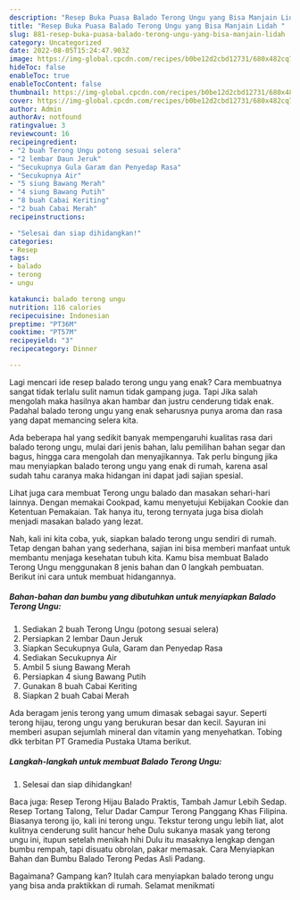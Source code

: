 ```yaml
---
description: "Resep Buka Puasa Balado Terong Ungu yang Bisa Manjain Lidah "
title: "Resep Buka Puasa Balado Terong Ungu yang Bisa Manjain Lidah "
slug: 881-resep-buka-puasa-balado-terong-ungu-yang-bisa-manjain-lidah
category: Uncategorized
date: 2022-08-05T15:24:47.903Z
image: https://img-global.cpcdn.com/recipes/b0be12d2cbd12731/680x482cq70/balado-terong-ungu-foto-resep-utama.jpg
hideToc: false
enableToc: true
enableTocContent: false
thumbnail: https://img-global.cpcdn.com/recipes/b0be12d2cbd12731/680x482cq70/balado-terong-ungu-foto-resep-utama.jpg
cover: https://img-global.cpcdn.com/recipes/b0be12d2cbd12731/680x482cq70/balado-terong-ungu-foto-resep-utama.jpg
author: Admin
authorAv: notfound
ratingvalue: 3
reviewcount: 16
recipeingredient:
- "2 buah Terong Ungu potong sesuai selera"
- "2 lembar Daun Jeruk"
- "Secukupnya Gula Garam dan Penyedap Rasa"
- "Secukupnya Air"
- "5 siung Bawang Merah"
- "4 siung Bawang Putih"
- "8 buah Cabai Keriting"
- "2 buah Cabai Merah"
recipeinstructions:

- "Selesai dan siap dihidangkan!"
categories:
- Resep
tags:
- balado
- terong
- ungu

katakunci: balado terong ungu 
nutrition: 116 calories
recipecuisine: Indonesian
preptime: "PT36M"
cooktime: "PT57M"
recipeyield: "3"
recipecategory: Dinner

---
```



Lagi mencari ide resep balado terong ungu yang enak? Cara membuatnya sangat tidak terlalu sulit namun tidak gampang juga. Tapi Jika salah mengolah maka hasilnya akan hambar dan justru cenderung tidak enak. Padahal balado terong ungu yang enak seharusnya punya aroma dan rasa yang dapat memancing selera kita.


Ada beberapa hal yang sedikit banyak mempengaruhi kualitas rasa dari balado terong ungu, mulai dari jenis bahan, lalu pemilihan bahan segar dan bagus, hingga cara mengolah dan menyajikannya. Tak perlu bingung jika mau menyiapkan balado terong ungu yang enak di rumah, karena asal sudah tahu caranya maka hidangan ini dapat jadi sajian spesial.

Lihat juga cara membuat Terong ungu balado dan masakan sehari-hari lainnya. Dengan memakai Cookpad, kamu menyetujui Kebijakan Cookie dan Ketentuan Pemakaian. Tak hanya itu, terong ternyata juga bisa diolah menjadi masakan balado yang lezat.


Nah, kali ini kita coba, yuk, siapkan balado terong ungu sendiri di rumah. Tetap dengan bahan yang sederhana, sajian ini bisa memberi manfaat untuk membantu menjaga kesehatan tubuh kita. Kamu bisa membuat Balado Terong Ungu menggunakan 8 jenis bahan dan 0 langkah pembuatan. Berikut ini cara untuk membuat hidangannya.

<!--inarticleads1-->

##### Bahan-bahan dan bumbu yang dibutuhkan untuk menyiapkan Balado Terong Ungu:

1. Sediakan 2 buah Terong Ungu (potong sesuai selera)
1. Persiapkan 2 lembar Daun Jeruk
1. Siapkan Secukupnya Gula, Garam dan Penyedap Rasa
1. Sediakan Secukupnya Air
1. Ambil 5 siung Bawang Merah
1. Persiapkan 4 siung Bawang Putih
1. Gunakan 8 buah Cabai Keriting
1. Siapkan 2 buah Cabai Merah


Ada beragam jenis terong yang umum dimasak sebagai sayur. Seperti terong hijau, terong ungu yang berukuran besar dan kecil. Sayuran ini memberi asupan sejumlah mineral dan vitamin yang menyehatkan. Tobing dkk terbitan PT Gramedia Pustaka Utama berikut. 

<!--inarticleads2-->

##### Langkah-langkah untuk membuat Balado Terong Ungu:


1. Selesai dan siap dihidangkan!

Baca juga: Resep Terong Hijau Balado Praktis, Tambah Jamur Lebih Sedap. Resep Tortang Talong, Telur Dadar Campur Terong Panggang Khas Filipina. Biasanya terong ijo, kali ini terong ungu. Tekstur terong ungu lebih liat, alot kulitnya cenderung sulit hancur hehe Dulu sukanya masak yang terong ungu ini, itupun setelah menikah hihi Dulu itu masaknya lengkap dengan bumbu rempah, tapi disuatu obrolan, pakar memasak. Cara Menyiapkan Bahan dan Bumbu Balado Terong Pedas Asli Padang. 

Bagaimana? Gampang kan? Itulah cara menyiapkan balado terong ungu yang bisa anda praktikkan di rumah. Selamat menikmati
